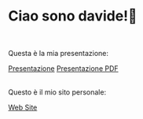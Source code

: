<h1>Ciao sono davide!👋</h1> <br>
<p>Questa è la mia presentazione:</p>
<a href="https://www.canva.com/design/DAF5Cm675vE/SUN4u083BqkSNaCebN9-WA/view?utm_content=DAF5Cm675vE&utm_campaign=share_your_design&utm_medium=link&utm_source=shareyourdesignpanel">Presentazione</a> <a href="https://drive.google.com/file/d/13UAKcX2hM5H9DdGfwlEgYZ5IV6qLTe1b/view?usp=drive_link">Presentazione PDF</a>
<br><br>
<p>Questo è il mio sito personale:</p>
<a href="https://davidepoletto.netlify.app/">Web Site</a>




